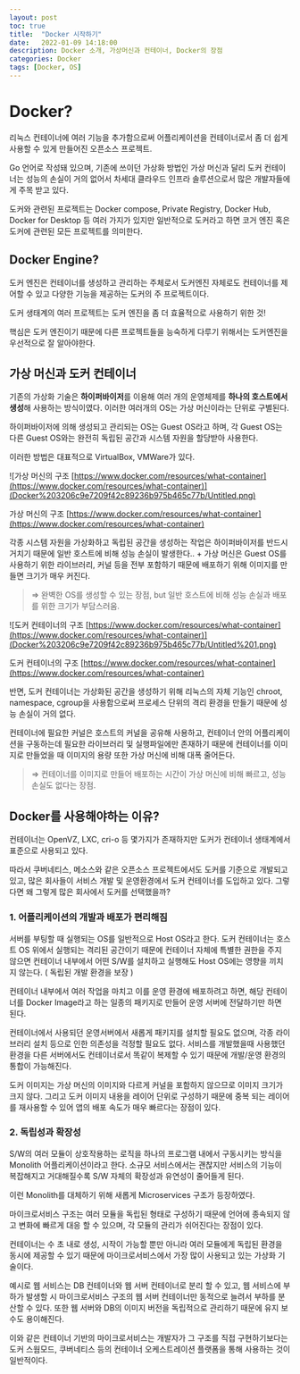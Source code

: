 ```yaml
---
layout: post
toc: true
title:  "Docker 시작하기"
date:   2022-01-09 14:18:00
description: Docker 소개, 가상머신과 컨테이너, Docker의 장점
categories: Docker
tags: [Docker, OS]
---
```


# Docker?

리눅스 컨테이너에 여러 기능을 추가함으로써 어플리케이션을 컨테이너로서 좀 더 쉽게 사용할 수 있게 만들어진 오픈소스 프로젝트.

Go 언어로 작성돼 있으며, 기존에 쓰이던 가상화 방법인 가상 머신과 달리 도커 컨테이너는 성능의 손실이 거의 없어서 차세대 클라우드 인프라 솔루션으로서 많은 개발자들에게 주목 받고 있다.

도커와 관련된 프로젝트는 Docker compose, Private Registry, Docker Hub, Docker for Desktop 등 여러 가지가 있지만 일반적으로 도커라고 하면 코거 엔진 혹은 도커에 관련된 모든 프로젝트를 의미한다. 

## Docker Engine?

도커 엔진은 컨테이너를 생성하고 관리하는 주체로서 도커엔진 자체로도 컨테이너를 제어할 수 있고 다양한 기능을 제공하는 도커의 주 프로젝트이다.

도커 생태계의 여러 프로젝트는 도커 엔진을  좀 더 효율적으로 사용하기 위한 것!

핵심은 도커 엔진이기 때문에 다른 프로젝트들을 능숙하게 다루기 위해서는 도커엔진을 우선적으로 잘 알아야한다.

## 가상 머신과 도커 컨테이너

기존의 가상화 기술은 **하이퍼바이저**를 이용해 여러 개의 운영체제를 **하나의 호스트에서 생성**해 사용하는 방식이였다. 이러한 여러개의 OS는 가상 머신이라는 단위로 구별된다.

하이퍼바이저에 의해 생성되고 관리되는 OS는 Guest OS라고 하며, 각 Guest OS는 다른 Guest OS와는 완전히 독립된 공간과 시스템 자원을 할당받아 사용한다.

이러한 방법은 대표적으로 VirtualBox, VMWare가 있다. 

![가상 머신의 구조 [https://www.docker.com/resources/what-container](https://www.docker.com/resources/what-container)](Docker%203206c9e7209f42c89236b975b465c77b/Untitled.png)

가상 머신의 구조 [https://www.docker.com/resources/what-container](https://www.docker.com/resources/what-container)

각종 시스템 자원을 가상화하고 독립된 공간을 생성하는 작업은 하이퍼바이저를 반드시 거치기 때문에 일반 호스트에 비해 성능 손실이 발생한다.. + 가상 머신은 Guest OS를 사용하기 위한 라이브러리, 커널 등을 전부 포함하기 때문에 배포하기 위해 이미지를 만들면 크기가 매우 커진다. 

> ⇒ 완벽한 OS를 생성할 수 있는 장점, but 일반 호스트에 비해 성능 손실과 배포를 위한 크기가 부담스러움.
> 

![도커 컨테이너의 구조 [https://www.docker.com/resources/what-container](https://www.docker.com/resources/what-container)](Docker%203206c9e7209f42c89236b975b465c77b/Untitled%201.png)

도커 컨테이너의 구조 [https://www.docker.com/resources/what-container](https://www.docker.com/resources/what-container)

반면, 도커 컨테이너는 가상화된 공간을 생성하기 위해 리눅스의 자체 기능인 chroot, namespace, cgroup을 사용함으로써 프로세스 단위의 격리 환경을 만들기 때문에 성능 손실이 거의 없다. 

컨테이너에 필요한 커널은 호스트의 커널을 공유해 사용하고, 컨테이너 안의 어플리케이션을 구동하는데 필요한 라이브러리 및 실행파일에만 존재하기 때문에 컨테이너를 이미지로 만들었을 때 이미지의 용량 또한 가상 머신에 비해 대폭 줄어든다.  

> ⇒ 컨테이너를 이미지로 만들어 배포하는 시간이 가상 머신에 비해 빠르고, 성능 손실도 없다는 장점.
> 

## Docker를 사용해야하는 이유?

컨테이너는 OpenVZ, LXC, cri-o 등 몇가지가 존재하지만 도커가 컨테이너 생태계에서 표준으로 사용되고 있다. 

따라서 쿠버네티스, 메소스와 같은 오픈소스 프로젝트에서도 도커를 기준으로 개발되고 있고, 많은 회사들이 서비스 개발 및 운영환경에서 도커 컨테이너를 도입하고 있다. 그렇다면 왜 그렇게 많은 회사에서 도커를 선택했을까?

### 1. 어플리케이션의 개발과 배포가 편리해짐

서버를 부팅할 때 실행되는 OS를 일반적으로 Host OS라고 한다. 도커 컨테이너는 호스트 OS 위에서 실행되는 격리된 공간이기 때문에 컨테이너 자체에 특별한 권한을 주지 않으면 컨테이너 내부에서 어떤 S/W를 설치하고 실행해도 Host OS에는 영향을 끼치지 않는다. ( 독립된 개발 환경을 보장 )

컨테이너 내부에서 여러 작업을 마치고 이를 운영 환경에 배포하려고 하면, 해당 컨테이너를 Docker Image라고 하는 일종의 패키지로 만들어 운영 서버에 전달하기만 하면 된다. 

컨테이너에서 사용되던 운영서버에서 새롭게 패키지를 설치할 필요도 없으며, 각종 라이브러리 설치 등으로 인한 의존성을 걱정할 필요도 없다. 서비스를 개발했을때 사용했던 환경을 다른 서버에서도 컨테이너로서 똑같이 복제할 수 있기 때문에 개발/운영 환경의 통합이 가능해진다. 

도커 이미지는 가상 머신의 이미지와 다르게 커널을 포함하지 않으므로 이미지 크기가 크지 않다. 그리고 도커 이미지 내용을 레이어 단위로 구성하기 때문에 중복 되는 레이어를 재사용할 수 있어 앱의 배포 속도가 매우 빠르다는 장점이 있다. 

### 2. 독립성과 확장성

S/W의 여러 모듈이 상호작용하는 로직을 하나의 프로그램 내에서 구동시키는 방식을 Monolith 어플리케이션이라고 한다. 소규모 서비스에서는 괜찮지만 서비스의 기능이 복잡해지고 거대해질수록 S/W 자체의 확장성과 유연성이 줄어들게 된다. 

이런 Monolith를 대체하기 위해 새롭게 Microservices 구조가 등장하였다. 

마이크로서비스 구조는 여러 모듈을 독립된 형태로 구성하기 때문에 언어에 종속되지 않고 변화에 빠르게 대응 할 수 있으며, 각 모듈의 관리가 쉬어진다는 장점이 있다. 

컨테이너는 수 초 내로 생성, 시작이 가능할 뿐만 아니라 여러 모듈에게 독립된 환경을 동시에 제공할 수 있기 때문에 마이크로서비스에서 가장 많이 사용되고 있는 가상화 기술이다. 

예시로 웹 서비스는 DB 컨테이너와 웹 서버 컨테이너로 분리 할 수 있고, 웹 서비스에 부하가 발생할 시 마이크로서비스 구조의 웹 서버 컨테이너만 동적으로 늘려서 부하를 분산할 수 있다. 또한 웹 서버와 DB의 이미지 버전을 독립적으로 관리하기 때문에 유지 보수도 용이해진다. 

이와 같은 컨테이너 기반의 마이크로서비스는 개발자가 그 구조를 직접 구현하기보다는 도커 스웜모드, 쿠버네티스 등의 컨테이너 오케스트레이션 플랫폼을 통해 사용하는 것이 일반적이다.

